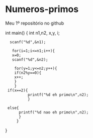 # Numeros-primos
Meu 1º repositório no github


int main()
    { 
      int n1,n2, x,y, i;

      scanf("%d",&n1);

       for(i=1;i<=n1;i++){
       x=0;
       scanf("%d",&n2);
       
        for(y=1;y<=n2;y++){                      
        if(n2%y==0){
        x++;
        }
        }
     if(x==2){
              printf("%d eh primo\n",n2);
              }
      
     else{
          printf("%d nao eh primo\n",n2);
          }
         }
   }
